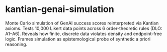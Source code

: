 # kantian-genai-simulation
Monte Carlo simulation of GenAI success scores reinterpreted via Kantian axioms. Tests 10,000 Likert data points across 6 order-theoretic rules (DLO: A1–A6). Reveals how finite, discrete data violates density and endpoint-free logic. Frames simulation as epistemological probe of synthetic a priori reasoning.

